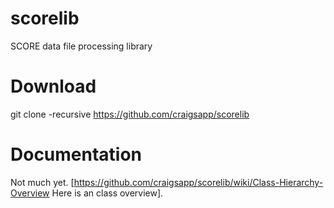 scorelib
========

SCORE data file processing library

Download
========
  git clone -recursive https://github.com/craigsapp/scorelib


Documentation
=============

Not much yet.  [https://github.com/craigsapp/scorelib/wiki/Class-Hierarchy-Overview Here is an class overview].

